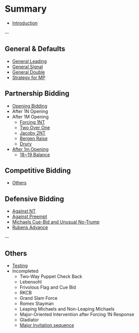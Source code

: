 # Summary
* [Introduction](README.md)

--

## General & Defaults
* [General Leading](general/leading.md)
* [General Signal](general/signal.md)
* [General Double](general/double.md)
* [Strategy for MP](general/mp.md)


## Partnership Bidding
* [Opening Bidding](partnership/opening.md)
* After 1N Opening
* After 1M Opening
  * [Forcing 1NT](partnership/forcing_1nt.md)
  * [Two Over One](partnership/two-over-one.md)
  * [Jacoby 2NT](partnership/jacoby_2n.md)
  * [Bergen Raise](partnership/bergen_raise.md)
  * [Drury](partnership/drury.md)
* [After 1m Opening](partnership/1m.md)
  * [18~19 Balance](partnership/1m_1X_2N.md)


## Competitive Bidding
* [Others](competitive/others.md)


## Defensive Bidding
* [Against NT](defensive/vs-nt.md)
* [Against Preempt](defensive/vs-pre.md)
* [Michaels Cue-Bid and Unusual No-Trump](defensive/two-suit.md)
* [Rubens Advance](defensive/rubens-advance.md)

--

## Others
* [Testing](garage/testing.md)
* Incompleted
  * Two-Way Puppet Check Back
  * Lebensohl
  * Frivolous Flag and Cue Bid
  * RKCB
  * Grand Slam Force
  * Romex Stayman
  * Leaping Michaels and Non-Leaping Michaels
  * Major-Oriented Intervention after Forcing 1N Response
  * Gladiator
  * [Major Invitation sequence](partnership/major_invite.md)
